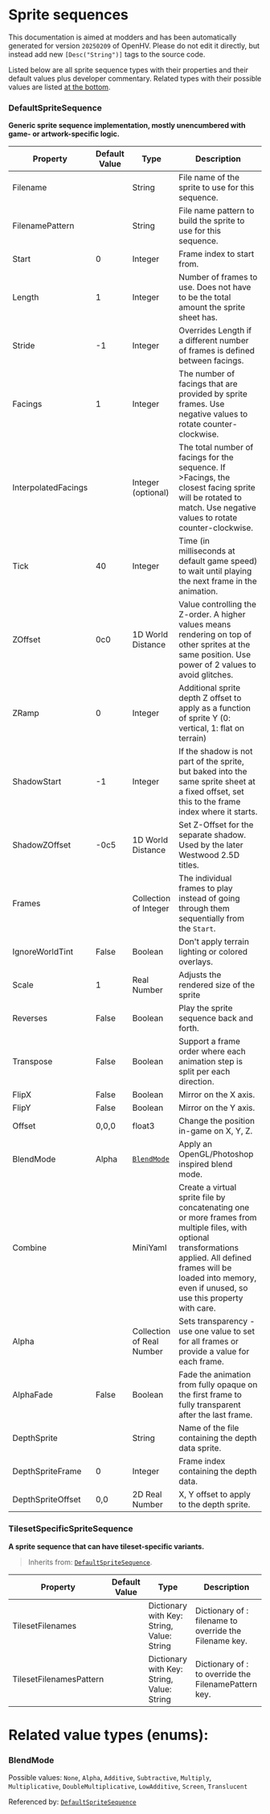 # Sprite sequences

This documentation is aimed at modders and has been automatically generated for version `20250209` of OpenHV. Please do not edit it directly, but instead add new `[Desc("String")]` tags to the source code.

Listed below are all sprite sequence types with their properties and their default values plus developer commentary.
Related types with their possible values are listed [at the bottom](#related-value-types-enums).


### DefaultSpriteSequence
**Generic sprite sequence implementation, mostly unencumbered with game- or artwork-specific logic.**

| Property | Default Value | Type | Description |
| -------- | ------------- | ---- | ----------- |
| Filename |  | String | File name of the sprite to use for this sequence. |
| FilenamePattern |  | String | File name pattern to build the sprite to use for this sequence. |
| Start | 0 | Integer | Frame index to start from. |
| Length | 1 | Integer | Number of frames to use. Does not have to be the total amount the sprite sheet has. |
| Stride | -1 | Integer | Overrides Length if a different number of frames is defined between facings. |
| Facings | 1 | Integer | The number of facings that are provided by sprite frames. Use negative values to rotate counter-clockwise. |
| InterpolatedFacings |  | Integer (optional) | The total number of facings for the sequence. If >Facings, the closest facing sprite will be rotated to match. Use negative values to rotate counter-clockwise. |
| Tick | 40 | Integer | Time (in milliseconds at default game speed) to wait until playing the next frame in the animation. |
| ZOffset | 0c0 | 1D World Distance | Value controlling the Z-order. A higher values means rendering on top of other sprites at the same position. Use power of 2 values to avoid glitches. |
| ZRamp | 0 | Integer | Additional sprite depth Z offset to apply as a function of sprite Y (0: vertical, 1: flat on terrain) |
| ShadowStart | -1 | Integer | If the shadow is not part of the sprite, but baked into the same sprite sheet at a fixed offset, set this to the frame index where it starts. |
| ShadowZOffset | -0c5 | 1D World Distance | Set Z-Offset for the separate shadow. Used by the later Westwood 2.5D titles. |
| Frames |  | Collection of Integer | The individual frames to play instead of going through them sequentially from the `Start`. |
| IgnoreWorldTint | False | Boolean | Don't apply terrain lighting or colored overlays. |
| Scale | 1 | Real Number | Adjusts the rendered size of the sprite |
| Reverses | False | Boolean | Play the sprite sequence back and forth. |
| Transpose | False | Boolean | Support a frame order where each animation step is split per each direction. |
| FlipX | False | Boolean | Mirror on the X axis. |
| FlipY | False | Boolean | Mirror on the Y axis. |
| Offset | 0,0,0 | float3 | Change the position in-game on X, Y, Z. |
| BlendMode | Alpha | [`BlendMode`](#blendmode) | Apply an OpenGL/Photoshop inspired blend mode. |
| Combine |  | MiniYaml | Create a virtual sprite file by concatenating one or more frames from multiple files, with optional transformations applied. All defined frames will be loaded into memory, even if unused, so use this property with care. |
| Alpha |  | Collection of Real Number | Sets transparency - use one value to set for all frames or provide a value for each frame. |
| AlphaFade | False | Boolean | Fade the animation from fully opaque on the first frame to fully transparent after the last frame. |
| DepthSprite |  | String | Name of the file containing the depth data sprite. |
| DepthSpriteFrame | 0 | Integer | Frame index containing the depth data. |
| DepthSpriteOffset | 0,0 | 2D Real Number | X, Y offset to apply to the depth sprite. |

### TilesetSpecificSpriteSequence
**A sprite sequence that can have tileset-specific variants.**

> Inherits from: [`DefaultSpriteSequence`](#defaultspritesequence).

| Property | Default Value | Type | Description |
| -------- | ------------- | ---- | ----------- |
| TilesetFilenames |  | Dictionary with Key: String, Value: String | Dictionary of <tileset name>: filename to override the Filename key. |
| TilesetFilenamesPattern |  | Dictionary with Key: String, Value: String | Dictionary of <tileset name>: <filename pattern> to override the FilenamePattern key. |

# Related value types (enums):

### BlendMode
Possible values: `None`, `Alpha`, `Additive`, `Subtractive`, `Multiply`, `Multiplicative`, `DoubleMultiplicative`, `LowAdditive`, `Screen`, `Translucent`

Referenced by: [`DefaultSpriteSequence`](#defaultspritesequence)

